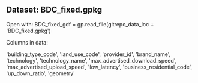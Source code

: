 
## Dataset: BDC_fixed.gpkg

Open with: 
BDC_fixed_gdf = gp.read_file(gitrepo_data_loc + 'BDC_fixed.gpkg')

Columns in data:

'building_type_code',
'land_use_code',
'provider_id',
'brand_name',
'technology',
'technology_name',
'max_advertised_download_speed',
'max_advertised_upload_speed',
'low_latency',
'business_residential_code',
'up_down_ratio',
'geometry'